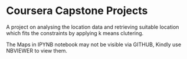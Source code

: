 # Coursera Capstone Projects

A project on analysing the location data and retrieving suitable location which fits the constraints by applying k means clutering. 

The Maps in IPYNB notebook may not be visible via GITHUB, Kindly use NBVIEWER to view them.
